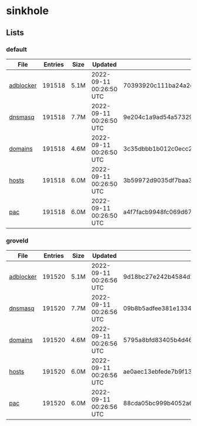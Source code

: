 # sinkhole

## Lists

### default

|File|Entries|Size|Updated|Hash|
|-|-|-|-|-|
|[adblocker](https://raw.githubusercontent.com/groveld/sinkhole/lists/default/adblocker.txt)|191518|5.1M|2022-09-11 00:26:50 UTC|70393920c111ba24a2e92b43a3a5c0d1de68845568aa9958723f3a63f02e42ec|
|[dnsmasq](https://raw.githubusercontent.com/groveld/sinkhole/lists/default/dnsmasq.txt)|191518|7.7M|2022-09-11 00:26:50 UTC|9e204c1a9ad54a5732987905755135a0e5f66b29a5023dcaa9ab8ad776a3db5c|
|[domains](https://raw.githubusercontent.com/groveld/sinkhole/lists/default/domains.txt)|191518|4.6M|2022-09-11 00:26:50 UTC|3c35dbbb1b012c0ecc2b0f3fc0f6c0eae8531a39f242d1aa61285ebd9b31a947|
|[hosts](https://raw.githubusercontent.com/groveld/sinkhole/lists/default/hosts.txt)|191518|6.0M|2022-09-11 00:26:50 UTC|3b59972d9035df7baa3089f9fbb78540bbc27e5c40035d3c674f7ecfa5b1a952|
|[pac](https://raw.githubusercontent.com/groveld/sinkhole/lists/default/pac.txt)|191518|6.0M|2022-09-11 00:26:50 UTC|a4f7facb9948fc069d67a216ed85940687bc9190c67526968411c473e7f4de03|

### groveld

|File|Entries|Size|Updated|Hash|
|-|-|-|-|-|
|[adblocker](https://raw.githubusercontent.com/groveld/sinkhole/lists/groveld/adblocker.txt)|191520|5.1M|2022-09-11 00:26:56 UTC|9d18bc27e242b4584d25d6efff46bb0112097244d82bafc71b7bbf4245fe87d2|
|[dnsmasq](https://raw.githubusercontent.com/groveld/sinkhole/lists/groveld/dnsmasq.txt)|191520|7.7M|2022-09-11 00:26:56 UTC|09b8b5adfee381e13345d8fa2e6da34ed9946b4b5cd2108f0addcab6eac7b238|
|[domains](https://raw.githubusercontent.com/groveld/sinkhole/lists/groveld/domains.txt)|191520|4.6M|2022-09-11 00:26:56 UTC|5795a8bfd83405b4d4669fdbbbf88510e7d76883edbacc25435ed81c2e79d750|
|[hosts](https://raw.githubusercontent.com/groveld/sinkhole/lists/groveld/hosts.txt)|191520|6.0M|2022-09-11 00:26:56 UTC|ae0aec13ebfede7b9f13d1d8fbde08297d639ec3eb65b8219c6eb246aac885b8|
|[pac](https://raw.githubusercontent.com/groveld/sinkhole/lists/groveld/pac.txt)|191520|6.0M|2022-09-11 00:26:56 UTC|88cda05bc999b4052a61c189887deb74b405b883da538a53a2cdbb3175c07e27|
